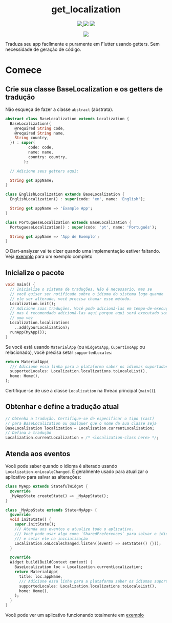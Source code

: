 <div>
  <h1 align="center">get_localization</h1>
  <p align="center" >
    <a title="Pub" href="https://pub.dartlang.org/packages/get_localization" >
      <img src="https://img.shields.io/pub/v/get_localization.svg?style=popout&include_prereleases" />
    </a>
    <a title="Licença">
      <img src="https://img.shields.io/github/license/bdlukaa/get_localization" />
    </a>
    <a title="PRs são bem-vindos">
      <img src="https://img.shields.io/badge/PRs-welcome-brightgreen.svg" />
    </a>
  <div>
  <p align="center">
    <a title="Mec ompre um café" href="https://www.buymeacoffee.com/bdlukaa">
      <img src="https://img.buymeacoffee.com/button-api/?text=Me compre um café&emoji=&slug=bdlukaa&button_colour=FF5F5F&font_colour=ffffff&font_family=Lato&outline_colour=000000&coffee_colour=FFDD00">
    </a>
  </p>
</div>

Traduza seu app facílmente e puramente em Flutter usando getters. Sem necessidade de geração de código.

# Comece

## Crie sua classe BaseLocalization e os getters de tradução

Não esqueça de fazer a classe `abstract` (abstrata).

```dart
abstract class BaseLocalization extends Localization {
  BaseLocalization({
    @required String code,
    @required String name,
    String country,
  }) : super(
          code: code,
          name: name,
          country: country,
        );

  // Adicione seus getters aqui:

  String get appName;
}

class EnglishLocalization extends BaseLocalization {
  EnglishLocalization() : super(code: 'en', name: 'English');

  String get appName => 'Example App';
}

class PortugueseLocalization extends BaseLocalization {
  PortugueseLocalization() : super(code: 'pt', name: 'Português');

  String get appName => 'App de Exemplo';
}
```

O Dart-analyzer vai te dizer quando uma implementação estiver faltando.\
Veja [exemplo](example/lib/langs/lang.dart) para um exemplo completo

## Inicialize o pacote

```dart
void main() {
  // Inicialize o sistema de traduções. Não é necessario, mas se
  // você quiser ser notificado sobre o idioma do sistema logo quando
  // ele ser alterado, você precisa chamar esse método.
  Localization.init();
  // Adicione suas traduções. Você pode adicioná-las em tempo-de-execução,
  // mas é recomendado adicioná-las aqui porque aqui será executado somente
  // uma vez
  Localization.localizations
    ..add(yourLocalization);
  runApp(MyApp());
}
```

Se você está usando `MaterialApp` (ou `WidgetsApp`, `CupertinoApp` ou relacionado), vocè precisa setar `supportedLocales`:

```dart
return MaterialApp(
  /// Adicione essa linha para a plataforma saber os idiomas suportados
  supportedLocales: Localization.localizations.toLocaleList(),
  home: Home(),
);
```

Certifique-se de use a classe `Localization` na thread principal (`main()`).

## Obtenhar e define a tradução atual

```dart
// Obtenha a tradução. Certifique-se de especificar o tipo (cast)
// para BaseLocalization ou qualquer que o nome da sua classe seja
BaseLocalization localization = Localization.currentLocalization;
// Defina a tradução
Localization.currentLocalization = /* <localization-class here> */;
```

## Atenda aos eventos

Você pode saber quando o idioma é alterado usando `Localization.onLocaleChanged`. É geralmente usado para atualizar o aplicativo para salvar as alterações:

```dart
class MyApp extends StatefulWidget {
  @override
  _MyAppState createState() => _MyAppState();
}

class _MyAppState extends State<MyApp> {
  @override
  void initState() {
    super.initState();
    /// Atenda aos eventos e atualize todo o aplicativo.
    /// Você pode usar algo como `SharedPreferences` para salvar o idioma atual
    /// e setar ele na inicialização
    Localization.onLocaleChanged.listen((event) => setState(() {}));
  }

  @override
  Widget build(BuildContext context) {
    BaseLocalization loc = Localization.currentLocalization;
    return MaterialApp(
      title: loc.appName,
      /// Adicione essa linha para a plataforma saber os idiomas suportados
      supportedLocales: Localization.localizations.toLocaleList(),
      home: Home(),
    );
  }
}
```

Você pode ver um aplicativo funcionando totalmente em [exemplo](example/)
